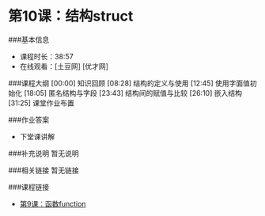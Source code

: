 第10课：结构struct
==========================

###基本信息
- 课程时长：38:57
- 在线观看：[土豆网] [优才网]

###课程大纲
	[00:00] 知识回顾
	[08:28] 结构的定义与使用
	[12:45] 使用字面值初始化
	[18:05] 匿名结构与字段
	[23:43] 结构间的赋值与比较
	[26:10] 嵌入结构
	[31:25] 课堂作业布置
	
###作业答案
- 下堂课讲解

###补充说明
暂无说明

###相关链接
暂无链接

###课程链接
- [第9课：函数function](../lecture9/lecture9.md)
